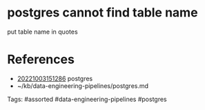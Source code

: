 # postgres cannot find table name
put table name in quotes

# References
- [20221003151286](/zet/20221003151286/README.md) postgres
- ~/kb/data-engineering-pipelines/postgres.md

Tags:
    #assorted #data-engineering-pipelines #postgres
